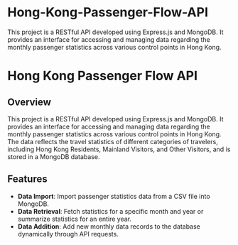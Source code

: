 # Hong-Kong-Passenger-Flow-API
This project is a RESTful API developed using Express.js and MongoDB. It provides an interface for accessing and managing data regarding the monthly passenger statistics across various control points in Hong Kong.
# Hong Kong Passenger Flow API

## Overview

This project is a RESTful API developed using Express.js and MongoDB. It provides an interface for accessing and managing data regarding the monthly passenger statistics across various control points in Hong Kong. The data reflects the travel statistics of different categories of travelers, including Hong Kong Residents, Mainland Visitors, and Other Visitors, and is stored in a MongoDB database.

## Features

- **Data Import**: Import passenger statistics data from a CSV file into MongoDB.
- **Data Retrieval**: Fetch statistics for a specific month and year or summarize statistics for an entire year.
- **Data Addition**: Add new monthly data records to the database dynamically through API requests.

